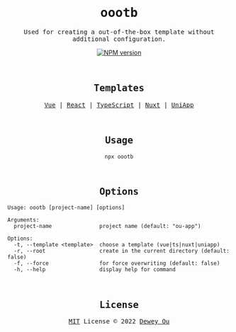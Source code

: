 <h1 align="center"><samp>oootb</samp></h1>

<p align="center">
  <samp>Used for creating a out-of-the-box template without additional configuration.</samp>
</p>

<p align="center">
<a href="https://www.npmjs.com/package/@ouduidui/oootb"><img src="https://img.shields.io/npm/v/@ouduidui/oootb?label=" alt="NPM version"></a></p>

<br>

<h2 align="center"><samp>Templates</samp></h2>

<p align="center">
  <samp> <a href="https://github.com/ouduidui/vue-template/blob/main/README.md">Vue</a> | <a href="https://github.com/ouduidui/react-template/blob/main/README.md">React</a> | <a href="https://github.com/ouduidui/typescript-template/blob/main/README.md">TypeScript</a> | <a href="https://github.com/ouduidui/nuxt-template/blob/main/README.md">Nuxt</a> | <a href="https://github.com/ouduidui/uniapp-template/blob/main/README.md">UniApp</a></samp>
</p>

<br>

<h2 align="center"><samp>Usage</samp></h2>

<p align="center">
  <code>npx oootb</code>
</p>

<br>

<h2 align="center"><samp>Options</samp></h2>

```
Usage: oootb [project-name] [options] 

Arguments:
  project-name               project name (default: "ou-app")

Options:
  -t, --template <template>  choose a template (vue|ts|nuxt|uniapp) 
  -r, --root                 create in the current directory (default: false)
  -f, --force                for force overwriting (default: false)
  -h, --help                 display help for command
```

<br>

<h2 align="center"><samp>License</samp></h2>

<p align="center">
  <samp><a href="./LICENSE">MIT</a> License © 2022 <a href="https://github.com/ouduidui">Dewey Ou</a></samp>
</p>